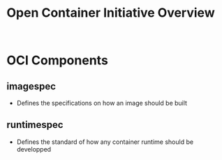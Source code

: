 # Open Container Initiative Overview

<br>

# OCI Components

## imagespec

* Defines the specifications on how an image should be built

## runtimespec

* Defines the standard of how any container runtime should be developped